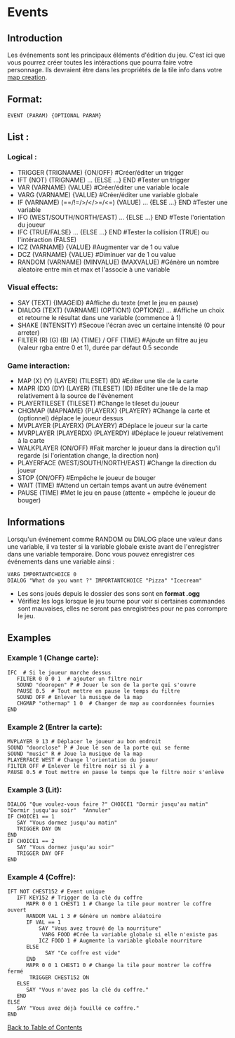 # Events

## Introduction

Les événements sont les principaux éléments d'édition du jeu. C'est ici que vous pourrez créer toutes les intéractions que pourra faire votre personnage. Ils devraient être dans les propriétés de la tile info dans votre [map creation](Map_creation.md#map-creation).

## Format:
	EVENT (PARAM) {OPTIONAL PARAM}

## List :
### Logical :

* TRIGGER (TRIGNAME) {ON/OFF} #Créer/éditer un trigger
* IFT {NOT} (TRIGNAME) ... {ELSE ...} END #Tester un trigger
* VAR (VARNAME) (VALUE) #Créer/éditer une variable locale 
* VARG (VARNAME) {VALUE} #Créer/éditer une variable globale
* IF (VARNAME) (==/!=/>/</>=/<=) (VALUE) ... {ELSE ...} END #Tester une variable
* IFO (WEST/SOUTH/NORTH/EAST) ...  {ELSE ...} END #Teste l'orientation du joueur
* IFC {TRUE/FALSE} ... {ELSE ...} END #Tester la collision (TRUE) ou l'intéraction (FALSE)
* ICZ (VARNAME) {VALUE} #Augmenter var de 1 ou value 
* DCZ (VARNAME) {VALUE} #Diminuer var de 1 ou value 
* RANDOM (VARNAME) (MINVALUE) (MAXVALUE) #Génère un nombre aléatoire entre min et max et l'associe à une variable


### Visual effects:

* SAY (TEXT) {IMAGEID} #Affiche du texte (met le jeu en pause)
* DIALOG (TEXT) (VARNAME) (OPTION1) (OPTION2) ... #Affiche un choix et retourne le résultat dans une variable (commence à 1)
* SHAKE (INTENSITY) #Secoue l'écran avec un certaine intensité (0 pour arreter)
* FILTER (R) (G) (B) (A) {TIME} / OFF {TIME} #Ajoute un filtre au jeu (valeur rgba entre 0 et 1), durée par défaut 0.5 seconde


### Game interaction:

* MAP (X) (Y) (LAYER) (TILESET) (ID) #Editer une tile de la carte
* MAPR (DX) (DY) (LAYER) (TILESET) (ID) #Editer une tile de la map relativement à la source de l'évènement
* PLAYERTILESET (TILESET) #Change le tileset du joueur
* CHGMAP (MAPNAME) {PLAYERX} {PLAYERY} #Change la carte et (optionnel) déplace le joueur dessus
* MVPLAYER (PLAYERX) (PLAYERY) #Déplace le joueur sur la carte
* MVRPLAYER (PLAYERDX) (PLAYERDY) #Déplace le joueur relativement à la carte
* WALKPLAYER (ON/OFF) #Fait marcher le joueur dans la direction qu'il regarde (si l'orientation change, la direction non)
* PLAYERFACE (WEST/SOUTH/NORTH/EAST) #Change la direction du joueur
* STOP {ON/OFF} #Empêche le joueur de bouger
* WAIT (TIME) #Attend un certain temps avant un autre événement
* PAUSE (TIME) #Met le jeu en pause (attente + empêche le joueur de bouger)

## Informations

Lorsqu'un événement comme RANDOM ou DIALOG place une valeur dans une variable, il va tester si la variable globale existe avant de l'enregistrer dans une variable temporaire. Donc vous pouvez enregistrer ces événements dans une variable ainsi :


	VARG IMPORTANTCHOICE 0
	DIALOG "What do you want ?" IMPORTANTCHOICE "Pizza" "Icecream"

* Les sons joués depuis le dossier des sons sont en **format .ogg**
* Vérifiez les logs lorsque le jeu tourne pour voir si certaines commandes sont mauvaises, elles ne seront pas enregistrées pour ne pas corrompre le jeu. 

## Examples
### Example 1 (Change carte):
	IFC  # Si le joueur marche dessus
	   FILTER 0 0 0 1  # ajouter un filtre noir
	   SOUND "dooropen" P # Jouer le son de la porte qui s'ouvre
	   PAUSE 0.5  # Tout mettre en pause le temps du filtre
	   SOUND OFF # Enlever la musique de la map
	   CHGMAP "othermap" 1 0  # Changer de map au coordonnées fournies
	END	
### Example 2 (Entrer la carte):
	MVPLAYER 9 13 # Déplacer le joueur au bon endroit
	SOUND "doorclose" P # Joue le son de la porte qui se ferme
	SOUND "music" R # Joue la musique de la map
	PLAYERFACE WEST # Change l'orientation du joueur
	FILTER OFF # Enlever le filtre noir si il y a
	PAUSE 0.5 # Tout mettre en pause le temps que le filtre noir s'enlève
### Example 3 (Lit):
	DIALOG "Que voulez-vous faire ?" CHOICE1 "Dormir jusqu'au matin"  "Dormir jusqu'au soir"  "Annuler"
	IF CHOICE1 == 1
	   SAY "Vous dormez jusqu'au matin"
	   TRIGGER DAY ON
	END
	IF CHOICE1 == 2
	   SAY "Vous dormez jusqu'au soir"
	   TRIGGER DAY OFF
	END
### Example 4 (Coffre):
	IFT NOT CHEST152 # Event unique
	   IFT KEY152 # Trigger de la clé du coffre
	      MAPR 0 0 1 CHEST1 1 # Change la tile pour montrer le coffre ouvert
	      RANDOM VAL 1 3 # Génère un nombre aléatoire
	      IF VAL == 1
		      SAY "Vous avez trouvé de la nourriture"
			   VARG FOOD #Crée la variable globale si elle n'existe pas
		      ICZ FOOD 1 # Augmente la variable globale nourriture
	      ELSE
	      		SAY "Ce coffre est vide"
	      END
	      MAPR 0 0 1 CHEST1 0 # Change la tile pour montrer le coffre fermé
		   TRIGGER CHEST152 ON
	   ELSE
	      SAY "Vous n'avez pas la clé du coffre."
	   END
	ELSE
	   SAY "Vous avez déjà fouillé ce coffre."
	END

	
[Back to Table of Contents](Documentation.md#table-of-contents)
